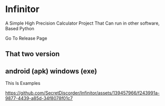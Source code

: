 # Infinitor
A Simple High Precision Calculator Project That Can run in other software, Based Python


Go To Release Page

That two version
---------------
android (apk)
windows (exe)
---------------
This Is Examples

https://github.com/SecretDiscorder/Infinitor/assets/139457966/f243991a-9877-4439-a85d-34f8078f01c7

